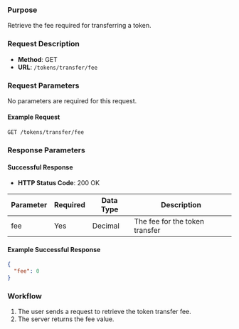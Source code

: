 
### Purpose
Retrieve the fee required for transferring a token.

### Request Description
- **Method**: GET  
- **URL**: `/tokens/transfer/fee`

### Request Parameters
No parameters are required for this request.

#### Example Request
```
GET /tokens/transfer/fee
```

### Response Parameters

#### Successful Response
- **HTTP Status Code**: 200 OK

| Parameter    | Required | Data Type | Description                             |
| ------------ | -------- | --------- | --------------------------------------- |
| fee          | Yes      | Decimal   | The fee for the token transfer          |

#### Example Successful Response
```json
{
  "fee": 0
}
```

### Workflow
1. The user sends a request to retrieve the token transfer fee.
2. The server returns the fee value.
